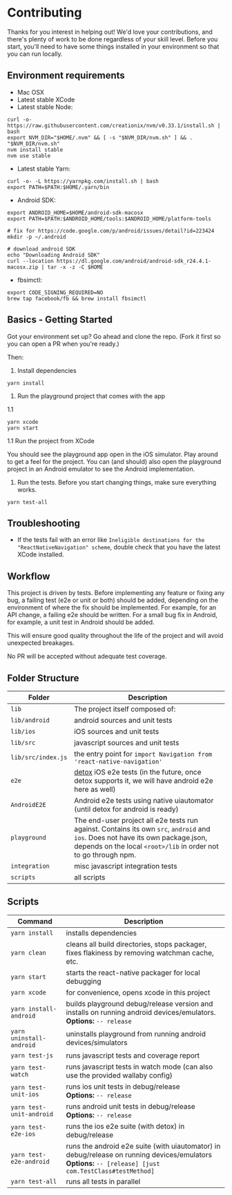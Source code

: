 # Contributing

Thanks for you interest in helping out! We'd love your contributions, and there's plenty of work to be done regardless of your skill level. Before you start, you'll need to have some things installed in your environment so that you can run locally.

## Environment requirements

* Mac OSX
* Latest stable XCode
* Latest stable Node:

```
curl -o- https://raw.githubusercontent.com/creationix/nvm/v0.33.1/install.sh | bash
export NVM_DIR="$HOME/.nvm" && [ -s "$NVM_DIR/nvm.sh" ] && . "$NVM_DIR/nvm.sh"
nvm install stable
nvm use stable
```

* Latest stable Yarn:

```
curl -o- -L https://yarnpkg.com/install.sh | bash
export PATH=$PATH:$HOME/.yarn/bin
```

* Android SDK:

```
export ANDROID_HOME=$HOME/android-sdk-macosx
export PATH=$PATH:$ANDROID_HOME/tools:$ANDROID_HOME/platform-tools

# fix for https://code.google.com/p/android/issues/detail?id=223424
mkdir -p ~/.android

# download android SDK
echo "Downloading Android SDK"
curl --location https://dl.google.com/android/android-sdk_r24.4.1-macosx.zip | tar -x -z -C $HOME
```

* fbsimctl:

```
export CODE_SIGNING_REQUIRED=NO
brew tap facebook/fb && brew install fbsimctl
```

## Basics - Getting Started

Got your environment set up? Go ahead and clone the repo. (Fork it first so you can open a PR when you're ready.)

Then:

1. Install dependencies
```
yarn install
```
1. Run the playground project that comes with the app

1.1 
```
yarn xcode
yarn start
```
1.1 Run the project from XCode

You should see the playground app open in the iOS simulator. Play around to get a feel for the project.
You can (and should) also open the playground project in an Android emulator to see the Android implementation.

1. Run the tests. Before you start changing things, make sure everything works.

```
yarn test-all
```

## Troubleshooting

* If the tests fail with an error like `Ineligible destinations for the "ReactNativeNavigation" scheme`, double check that you have the latest XCode installed.

## Workflow
This project is driven by tests. Before implementing any feature or fixing any bug, a failing test (e2e or unit or both) should be added, depending on the environment of where the fix should be implemented. For example, for an API change, a failing e2e should be written. For a small bug fix in Android, for example, a unit test in Android should be added.

This will ensure good quality throughout the life of the project and will avoid unexpected breakages.

No PR will be accepted without adequate test coverage.

## Folder Structure

| Folder | Description |
| ------ | ----------- |
| `lib` | The project itself composed of: |
| `lib/android` | android sources and unit tests |
| `lib/ios` | iOS sources and unit tests |
| `lib/src` | javascript sources and unit tests |
| `lib/src/index.js` | the entry point for `import Navigation from 'react-native-navigation'` |
| `e2e` | [detox](https://github.com/wix/detox) iOS e2e tests (in the future, once detox supports it, we will have android e2e here as well) |
| `AndroidE2E` | Android e2e tests using native uiautomator (until detox for android is ready) |
| `playground` | The end-user project all e2e tests run against. Contains its own `src`, `android` and `ios`. Does not have its own package.json, depends on the local `<root>/lib` in order not to go through npm. |
| `integration` | misc javascript integration tests |
| `scripts` | all scripts |

## Scripts

| Command | Description |
| ------- | ----------- |
| `yarn install` | installs dependencies |
| `yarn clean` | cleans all build directories, stops packager, fixes flakiness by removing watchman cache, etc. |
| `yarn start` | starts the react-native packager for local debugging |
| `yarn xcode` | for convenience, opens xcode in this project |
| `yarn install-android`  |  builds playground debug/release version and installs on running android devices/emulators. <br> **Options:** `-- release` |
| `yarn uninstall-android` | uninstalls playground from running android devices/simulators |
| `yarn test-js` | runs javascript tests and coverage report |
| `yarn test-watch` | runs javascript tests in watch mode (can also use the provided wallaby config) |
| `yarn test-unit-ios` | runs ios unit tests in debug/release <br> **Options:** `-- release` |
| `yarn test-unit-android` | runs android unit tests in debug/release <br> **Options:** `-- release` |
| `yarn test-e2e-ios` | runs the ios e2e suite (with detox) in debug/release |
| `yarn test-e2e-android` | runs the android e2e suite (with uiautomator) in debug/release on running devices/emulators <br> **Options:** `-- [release] [just com.TestClass#testMethod]` |
| `yarn test-all` | runs all tests in parallel |


